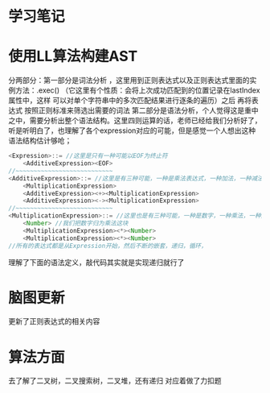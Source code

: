 # 学习笔记

# 使用LL算法构建AST
分两部分：第一部分是词法分析 ，这里用到正则表达式以及正则表达式里面的实例方法：.exec() （它这里有个性质：会将上次成功匹配到的位置记录在lastIndex属性中，这样 可以对单个字符串中的多次匹配结果进行逐条的遍历）之后  再将表达式  按照正则标准来筛选出需要的词法
第二部分是语法分析，个人觉得这是重中之中，需要分析出整个语法结构。这里四则运算的话，老师已经给我们分析好了，听是听明白了，也理解了各个expression对应的可能，但是感觉一个人想出这种语法结构估计够呛；
```javaScript
<Expression>::= //这里是只有一种可能以EOF为终止符
    <AdditiveExpression><EOF>
//~~~~~~~~~~~~~~~~~~~~~~~~~~~
<AdditiveExpression>::= //这里是有三种可能，一种是乘法表达式，一种加法，一种减法
    <MultiplicationExpression>
    <AdditiveExpression><+><MultiplicationExpression>
    <AdditiveExpression><-><MultiplicationExpression>
//~~~~~~~~~~~~~~~~~~~~~~~~~~~
<MultiplicationExpression>::= //这里也是有三种可能，一种是数字，一种乘法，一种除法
    <Number> //我们把数字归为乘法这块
    <MultiplicationExpression><*><Number>
    <MultiplicationExpression><*><Number>
//所有的表达式都是从Expression开始，然后不断的嵌套，递归，循环，
```
理解了下面的语法定义，敲代码其实就是实现递归就行了

#  脑图更新
更新了正则表达式的相关内容

# 算法方面
去了解了二叉树，二叉搜索树，二叉堆，还有递归 对应着做了力扣题